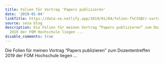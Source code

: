 ```yaml
---
title: Folien für Vortrag 'Papers publizieren'
date: '2019-01-04'
linkTitle: https://data-se.netlify.app/2019/01/04/folien-f%C3%BCr-vortrag-papiers-publizieren/
source: sesa blog
description: Die Folien für meinen Vortrag “Papers publizieren” zum Dozententreffen
  2019 der FOM Hochschule liegen ...
disable_comments: true
---
```

Die Folien für meinen Vortrag “Papers publizieren” zum Dozententreffen 2019 der FOM Hochschule liegen ...